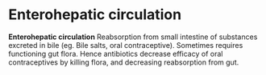 ---
---
# Enterohepatic circulation

**Enterohepatic circulation** Reabsorption from small intestine of
substances excreted in bile (eg. Bile salts, oral contraceptive).
Sometimes requires functioning gut flora. Hence antibiotics decrease
efficacy of oral contraceptives by killing flora, and decreasing
reabsorption from gut.
